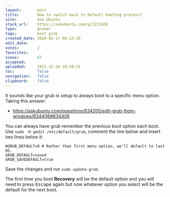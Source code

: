 ```yaml
---
layout:       post
title:        How to switch back to default booting process?
site:         Ask Ubuntu
stack_url:    https://askubuntu.com/q/1211026
type:         Answer
tags:         boot grub
created_date: 2020-02-17 06:12:16
edit_date:    
votes:        2
favorites:    
views:        67
accepted:     
uploaded:     2021-12-28 20:39:21
toc:          false
navigation:   false
clipboard:    false
---
```


It sounds like your grub is setup to always boot to a specific menu option. Taking this answer:

- https://askubuntu.com/questions/834205/edit-grub-from-windows/834406#834406

You can always have grub remember the previous boot option each boot. Use `sudo -H gedit /etc/default/grub`, comment the line below and insert two lines below it:

``` 
#GRUB_DEFAULT=0 # Rather than first menu option, we'll default to last  OS.
GRUB_DEFAULT=saved
GRUB_SAVEDEFAULT=true
```

Save the changes and run `sudo update-grub`.

The first time you boot **Recovery** will be the default option and you will need to press <kbd>Escape</kbd> again but now whatever option you select will be the default for the next boot.

